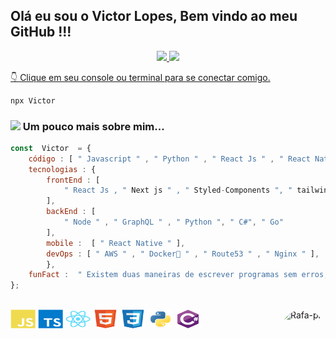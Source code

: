 ## Olá eu sou o Victor Lopes, Bem vindo ao meu GitHub !!!
<div align="center">
  <a href="https://github.com/VictorLopes643">
  <img height="180em" src="https://github-readme-stats.vercel.app/api?username=VictorLopes643&show_icons=true&theme=chartreuse-dark&include_all_commits=true&count_private=true"/>
  <img height="180em" src="https://github-readme-stats.vercel.app/api/top-langs/?username=VictorLopes643&layout=compact&langs_count=7&theme=chartreuse-dark"/>
</div>

  👇 Clique em seu console ou terminal para se conectar comigo.

```bash
npx Victor
```

###  <img src="https://media.giphy.com/media/VgCDAzcKvsR6OM0uWg/giphy.gif" width="50"> Um pouco mais sobre mim...  

```javascript
const  Victor  = {
    código : [ " Javascript " , " Python " , " React Js " , " React Native ", " Node ", " GraphQL ", " MQL5 " ],
    tecnologias : {
        frontEnd : [
            " React Js , " Next js " , " Styled-Components ", " tailwindcss"
        ],
        backEnd : [
            " Node " , " GraphQL " , " Python ", " C#", " Go"
        ],
        mobile :  [ " React Native " ],
        devOps : [ " AWS " , " Docker🐳 " , " Route53 " , " Nginx " ],
        },
    funFact :  " Existem duas maneiras de escrever programas sem erros; apenas a terceira funciona "
};
```

  
  <div style="display: inline_block"><br>
  <img align="center" alt="Lopes-Js" height="30" width="40" src="https://raw.githubusercontent.com/devicons/devicon/master/icons/javascript/javascript-plain.svg">
  <img align="center" alt="Lopes-Ts" height="30" width="40" src="https://raw.githubusercontent.com/devicons/devicon/master/icons/typescript/typescript-plain.svg">
  <img align="center" alt="Lopes-React" height="30" width="40" src="https://raw.githubusercontent.com/devicons/devicon/master/icons/react/react-original.svg">
  <img align="center" alt="Lopes-HTML" height="30" width="40" src="https://raw.githubusercontent.com/devicons/devicon/master/icons/html5/html5-original.svg">
  <img align="center" alt="Lopes-CSS" height="30" width="40" src="https://raw.githubusercontent.com/devicons/devicon/master/icons/css3/css3-original.svg">
  <img align="center" alt="Lopes-Python" height="30" width="40" src="https://raw.githubusercontent.com/devicons/devicon/master/icons/python/python-original.svg">
  <img align="center" alt="Lopes-Csharp" height="30" width="40" src="https://raw.githubusercontent.com/devicons/devicon/master/icons/csharp/csharp-original.svg">
  <img align="right" alt="Rafa-pic" height="150" style="border-radius:50px;" src="https://www.itl.cat/pngfile/big/158-1589841_ember-spirit-dota-2-art.jpg">
</div>
